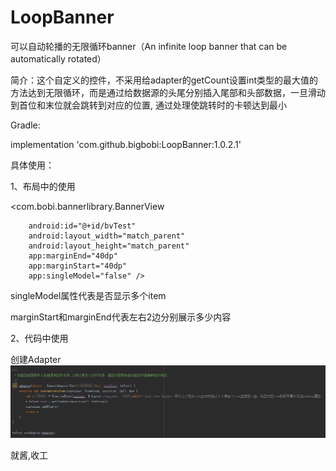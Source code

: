 # LoopBanner
可以自动轮播的无限循环banner（An infinite loop banner that can be automatically rotated）

简介：这个自定义的控件，不采用给adapter的getCount设置int类型的最大值的方法达到无限循环，而是通过给数据源的头尾分别插入尾部和头部数据，一旦滑动到首位和末位就会跳转到对应的位置,
通过处理使跳转时的卡顿达到最小

Gradle:

implementation 'com.github.bigbobi:LoopBanner:1.0.2.1'

具体使用：

1、布局中的使用

<com.bobi.bannerlibrary.BannerView

        android:id="@+id/bvTest"
        android:layout_width="match_parent"
        android:layout_height="match_parent"
        app:marginEnd="40dp"
        app:marginStart="40dp"
        app:singleModel="false" />

singleModel属性代表是否显示多个item

marginStart和marginEnd代表左右2边分别展示多少内容

2、代码中使用

创建Adapter
![image](https://github.com/bigbobi/LoopBanner/blob/master/%E5%88%9B%E5%BB%BAAdapter.png)

就酱,收工
